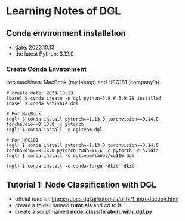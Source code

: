 # Learning Notes of DGL

## Conda environment installation

 - date: 2023.10.13
 - the latest Python: 3.12.0

### Create Conda Environment

two machines: MacBook (my labtop) and HPC181 (company's)

```
# create date: 2023.10.13
(base) $ conda create -n dgl python=3.9 # 3.9.18 installed
(base) $ conda activate dgl

# For MacBook
(dgl) $ conda install pytorch==1.13.0 torchvision==0.14.0 torchaudio==0.13.0 -c pytorch
(dgl) $ conda install -c dglteam dgl

# For HPC181
(dgl) $ conda install pytorch==1.13.0 torchvision==0.14.0 torchaudio==0.13.0 pytorch-cuda=11.6 -c pytorch -c nvidia
(dgl) $ conda install -c dglteam/label/cu116 dgl

(dgl) $ conda install -c conda-forge rdkit rdkit
```

## Tutorial 1: Node Classification with DGL

 - offcial tutorial: https://docs.dgl.ai/tutorials/blitz/1_introduction.html
 - create a folder named **tutorials** and cd to it
 - create a script named **node_classification_with_dgl.py**


